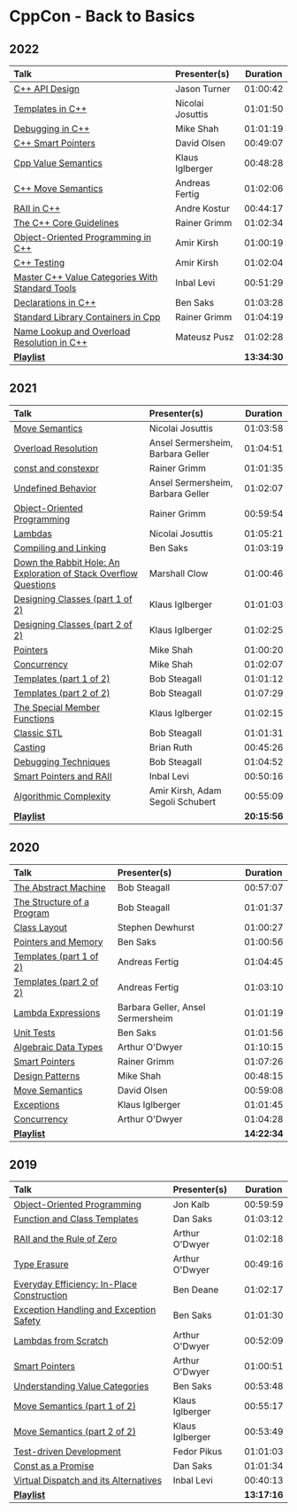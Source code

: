 # CppCon - Back to Basics

<style>
    table {
        width: 100%;
    }
</style>

## 2022

| **Talk**                                                                                       | **Presenter(s)** | **Duration** |
|:-----------------------------------------------------------------------------------------------|:-----------------|:------------:|
| [C++ API Design](https://www.youtube.com/watch?v=zL-vn_pGGgY)                                  | Jason Turner     |   01:00:42   |
| [Templates in C++](https://www.youtube.com/watch?v=HqsEHG0QJXU)                                | Nicolai Josuttis |   01:01:50   |
| [Debugging in C++](https://www.youtube.com/watch?v=YzIBwqWC6EM)                                | Mike Shah        |   01:01:19   |
| [C++ Smart Pointers](https://www.youtube.com/watch?v=YokY6HzLkXs)                              | David Olsen      |   00:49:07   |
| [Cpp Value Semantics](https://www.youtube.com/watch?v=G9MxNwUoSt0)                             | Klaus Iglberger  |   00:48:28   |
| [C++ Move Semantics](https://www.youtube.com/watch?v=knEaMpytRMA)                              | Andreas Fertig   |   01:02:06   |
| [RAII in C++](https://www.youtube.com/watch?v=Rfu06XAhx90)                                     | Andre Kostur     |   00:44:17   |
| [The C++ Core Guidelines](https://www.youtube.com/watch?v=UONLB7wBVSc)                         | Rainer Grimm     |   01:02:34   |
| [Object-Oriented Programming in C++](https://www.youtube.com/watch?v=_go74QpFPAw)              | Amir Kirsh       |   01:00:19   |
| [C++ Testing](https://www.youtube.com/watch?v=SAM4rWaIvUQ)                                     | Amir Kirsh       |   01:02:04   |
| [Master C++ Value Categories With Standard Tools](https://www.youtube.com/watch?v=tH0Z2OvHAd8) | Inbal Levi       |   00:51:29   |
| [Declarations in C++](https://www.youtube.com/watch?v=IK4GhjmSC6w)                             | Ben Saks         |   01:03:28   |
| [Standard Library Containers in Cpp](https://www.youtube.com/watch?v=ZMUKa2kWtTk)              | Rainer Grimm     |   01:04:19   |
| [Name Lookup and Overload Resolution in C++](https://www.youtube.com/watch?v=iDX2d7poJnI)      | Mateusz Pusz     |   01:02:28   |
| [**Playlist**](https://www.youtube.com/playlist?list=PLAEL-MQ5e5bIOt22WwgTXKtuN1V6jARLy)       |                  | **13:34:30** |

## 2021

| **Talk**                                                                                                        | **Presenter(s)**                  | **Duration** |
|:----------------------------------------------------------------------------------------------------------------|:----------------------------------|:------------:|
| [Move Semantics](https://www.youtube.com/watch?v=Bt3zcJZIalk)                                                   | Nicolai Josuttis                  |   01:03:58   |
| [Overload Resolution](https://www.youtube.com/watch?v=b5Kbzgx1w9A)                                              | Ansel Sermersheim, Barbara Geller |   01:04:51   |
| [const and constexpr](https://www.youtube.com/watch?v=tA6LbPyYdco)                                              | Rainer Grimm                      |   01:01:35   |
| [Undefined Behavior](https://www.youtube.com/watch?v=NpL9YnxnOqM)                                               | Ansel Sermersheim, Barbara Geller |   01:02:07   |
| [Object-Oriented Programming](https://www.youtube.com/watch?v=Ou5WsJzn7Ws)                                      | Rainer Grimm                      |   00:59:54   |
| [Lambdas](https://www.youtube.com/watch?v=IgNUBw3vcO4)                                                          | Nicolai Josuttis                  |   01:05:21   |
| [Compiling and Linking](https://www.youtube.com/watch?v=cpkDQaYttR4)                                            | Ben Saks                          |   01:03:19   |
| [Down the Rabbit Hole: An Exploration of Stack Overflow Questions](https://www.youtube.com/watch?v=9Tx97HeGnUQ) | Marshall Clow                     |   01:00:46   |
| [Designing Classes (part 1 of 2)](https://www.youtube.com/watch?v=motLOioLJfg)                                  | Klaus Iglberger                   |   01:01:03   |
| [Designing Classes (part 2 of 2)](https://www.youtube.com/watch?v=O65lEiYkkbc)                                  | Klaus Iglberger                   |   01:02:25   |
| [Pointers](https://www.youtube.com/watch?v=0zd8eznWv4k)                                                         | Mike Shah                         |   01:00:20   |
| [Concurrency](https://www.youtube.com/watch?v=pfIC-kle4b0)                                                      | Mike Shah                         |   01:02:07   |
| [Templates (part 1 of 2)](https://www.youtube.com/watch?v=XN319NYEOcE)                                          | Bob Steagall                      |   01:01:12   |
| [Templates (part 2 of 2)](https://www.youtube.com/watch?v=2Y9XbltAfXs)                                          | Bob Steagall                      |   01:07:29   |
| [The Special Member Functions](https://www.youtube.com/watch?v=9BM5LAvNtus)                                     | Klaus Iglberger                   |   01:02:15   |
| [Classic STL](https://www.youtube.com/watch?v=tXUXl_RzkAk)                                                      | Bob Steagall                      |   01:01:31   |
| [Casting](https://www.youtube.com/watch?v=2h2hdRqRIRk)                                                          | Brian Ruth                        |   00:45:26   |
| [Debugging Techniques](https://www.youtube.com/watch?v=M7fV-eQwxrY)                                             | Bob Steagall                      |   01:04:52   |
| [Smart Pointers and RAII](https://www.youtube.com/watch?v=07rJOzFRs6M)                                          | Inbal Levi                        |   00:50:16   |
| [Algorithmic Complexity](https://www.youtube.com/watch?v=AY2FqpDCBGs)                                           | Amir Kirsh, Adam Segoli Schubert  |   00:55:09   |
| [**Playlist**](https://www.youtube.com/playlist?list=PLHTh1InhhwT4TJaHBVWzvBOYhp27UO7mI)                        |                                   | **20:15:56** |

## 2020

| **Talk**                                                                                 | **Presenter(s)**                  | **Duration** |
|:-----------------------------------------------------------------------------------------|:----------------------------------|:------------:|
| [The Abstract Machine](https://www.youtube.com/watch?v=ZAji7PkXaKY)                      | Bob Steagall                      |   00:57:07   |
| [The Structure of a Program](https://www.youtube.com/watch?v=3KoXeegncrs)                | Bob Steagall                      |   01:01:37   |
| [Class Layout](https://www.youtube.com/watch?v=SShSV_iV1Ko)                              | Stephen Dewhurst                  |   01:00:27   |
| [Pointers and Memory](https://www.youtube.com/watch?v=rqVWj0aVSxg)                       | Ben Saks                          |   01:00:56   |
| [Templates (part 1 of 2)](https://www.youtube.com/watch?v=VNJ4wiuxJM4)                   | Andreas Fertig                    |   01:04:45   |
| [Templates (part 2 of 2)](https://www.youtube.com/watch?v=0dtjDTEE0hQ)                   | Andreas Fertig                    |   01:03:10   |
| [Lambda Expressions](https://www.youtube.com/watch?v=ZIPNFcw6V9o)                        | Barbara Geller, Ansel Sermersheim |   01:01:19   |
| [Unit Tests](https://www.youtube.com/watch?v=_OHE33s7EKw)                                | Ben Saks                          |   01:01:56   |
| [Algebraic Data Types](https://www.youtube.com/watch?v=OJzmWqCCZaM)                      | Arthur O'Dwyer                    |   01:10:15   |
| [Smart Pointers](https://www.youtube.com/watch?v=sQCSX7vmmKY)                            | Rainer Grimm                      |   01:07:26   |
| [Design Patterns](https://www.youtube.com/watch?v=2UUqX2eIdSM)                           | Mike Shah                         |   00:48:15   |
| [Move Semantics](https://www.youtube.com/watch?v=ZG59Bqo7qX4)                            | David Olsen                       |   00:59:08   |
| [Exceptions](https://www.youtube.com/watch?v=0ojB8c0xUd8)                                | Klaus Iglberger                   |   01:01:45   |
| [Concurrency](https://www.youtube.com/watch?v=F6Ipn7gCOsY)                               | Arthur O'Dwyer                    |   01:04:28   |
| [**Playlist**](https://www.youtube.com/playlist?list=PLHTh1InhhwT5o3GwbFYy3sR7HDNRA353e) |                                   | **14:22:34** |

## 2019

| **Talk**                                                                                  | **Presenter(s)** | **Duration** |
|:------------------------------------------------------------------------------------------|:-----------------|:------------:|
| [Object-Oriented Programming](https://www.youtube.com/watch?v=32tDTD9UJCE)                | Jon Kalb         |   00:59:59   |
| [Function and Class Templates](https://www.youtube.com/watch?v=LMP_sxOaz6g)               | Dan Saks         |   01:03:12   |
| [RAII and the Rule of Zero](https://www.youtube.com/watch?v=7Qgd9B1KuMQ)                  | Arthur O'Dwyer   |   01:02:18   |
| [Type Erasure](https://www.youtube.com/watch?v=tbUCHifyT24)                               | Arthur O'Dwyer   |   00:49:16   |
| [Everyday Efficiency: In-Place Construction](https://www.youtube.com/watch?v=oTMSgI1XjF8) | Ben Deane        |   01:02:17   |
| [Exception Handling and Exception Safety](https://www.youtube.com/watch?v=W6jZKibuJpU)    | Ben Saks         |   01:01:30   |
| [Lambdas from Scratch](https://www.youtube.com/watch?v=3jCOwajNch0)                       | Arthur O'Dwyer   |   00:52:09   |
| [Smart Pointers](https://www.youtube.com/watch?v=xGDLkt-jBJ4)                             | Arthur O'Dwyer   |   01:00:51   |
| [Understanding Value Categories](https://www.youtube.com/watch?v=XS2JddPq7GQ)             | Ben Saks         |   00:53:48   |
| [Move Semantics (part 1 of 2)](https://www.youtube.com/watch?v=St0MNEU5b0o)               | Klaus Iglberger  |   00:55:17   |
| [Move Semantics (part 2 of 2)](https://www.youtube.com/watch?v=pIzaZbKUw2s)               | Klaus Iglberger  |   00:53:49   |
| [Test-driven Development](https://www.youtube.com/watch?v=RoYljVOj2H8)                    | Fedor Pikus      |   01:01:03   |
| [Const as a Promise](https://www.youtube.com/watch?v=NZtr93iL3R0)                         | Dan Saks         |   01:01:34   |
| [Virtual Dispatch and its Alternatives](https://www.youtube.com/watch?v=jBnIMEb2GhA)      | Inbal Levi       |   00:40:13   |
| [**Playlist**](https://www.youtube.com/playlist?list=PLHTh1InhhwT4CTnVjJqnAKeMfGzOWjsRa)  |                  | **13:17:16** |
